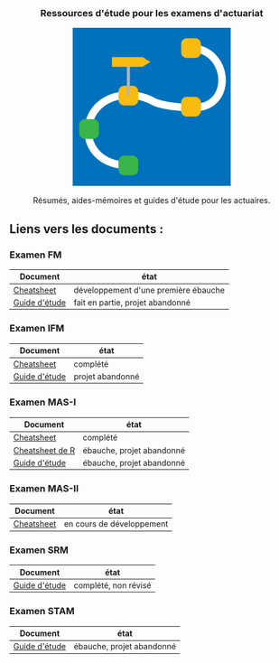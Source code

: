 <br />
  <h3 align="center">Ressources d'étude pour les examens d'actuariat</h3>
<p align="center">
  <a href="https://github.com/ressources-act/Ressources-examens/">
    <img src="src/logo.png" alt="Logo" height="280">
  </a>

  <p align="center">
    Résumés, aides-mémoires et guides d'étude pour les actuaires.
  </p>
</p>


## Liens vers les documents :
### Examen FM
Document | état  
---   | --------
[Cheatsheet](https://github.com/ressources-act/Ressources-examens/blob/master/FM/Cheatsheet/cheatsht-FM.pdf)  | développement d'une première ébauche
[Guide d'étude](https://github.com/ressources-act/Ressources-examens/blob/master/FM/Study%20Guide/Study%20Guide%20Exam%20FM.pdf)  | fait en partie, projet abandonné


### Examen IFM
Document | état  
---   | --------
[Cheatsheet](https://github.com/ressources-act/Ressources-examens/blob/master/IFM/Cheatsheet/cheatsht-GRF.pdf)  | complété
[Guide d'étude](https://github.com/ressources-act/Ressources-examens/blob/master/IFM/Guide%20d'%C3%A9tude/Guide%20d'%C3%A9tude%20examen%20IFM%20(AJVR).pdf)  | projet abandonné


### Examen MAS-I
Document | état  
---   | --------
[Cheatsheet](https://github.com/ressources-act/Ressources-examens/blob/master/MAS-I/Cheatsheet/cheatsht-MASI.pdf)  | complété
[Cheatsheet de R](https://github.com/ressources-act/Ressources-examens/blob/master/MAS-I/Cheatsheet/Autre/cheatsht-R-MAS-I.pdf)  | ébauche, projet abandonné
[Guide d'étude](https://github.com/ressources-act/Ressources-examens/blob/master/MAS-I/Guide%20d'%C3%A9tude/Guide%20d'%C3%A9tude%20examen%20MAS-I%20(AJVR).pdf)  | ébauche, projet abandonné

### Examen MAS-II
Document | état  
---   | --------
[Cheatsheet](https://github.com/ressources-act/Ressources-examens/blob/master/MAS-II/cheatsht-MASII.pdf)  | en cours de développement

### Examen SRM
Document | état  
---   | --------
[Guide d'étude](https://github.com/ressources-act/Ressources-examens/blob/master/SRM/Guide%20d'%C3%A9tude/Guide%20d'%C3%A9tude%20examen%20SRM%20(AJVR).pdf)  | complété, non révisé


### Examen STAM
Document | état  
---   | --------
[Guide d'étude](https://github.com/ressources-act/Ressources-examens/blob/master/STAM/Study%20Guide/Study%20Guide%20Exam%20STAM.pdf)  | ébauche, projet abandonné

